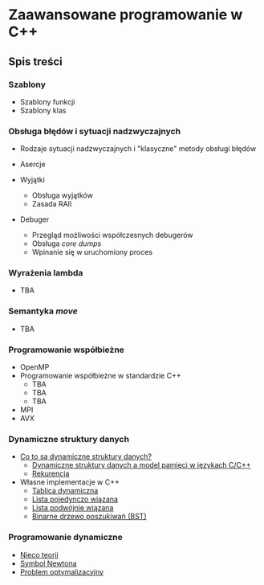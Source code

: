# Zaawansowane programowanie w C++

## Spis treści

### Szablony

- Szablony funkcji
- Szablony klas

### Obsługa błędów i sytuacji nadzwyczajnych 

- Rodzaje sytuacji nadzwyczajnych i "klasyczne" metody obsługi błędów  
- Asercje
- Wyjątki
  - Obsługa wyjątków
  - Zasada RAII

- Debuger
  - Przegląd możliwości współczesnych debugerów
  - Obsługa *core dumps*
  - Wpinanie się w uruchomiony proces


### Wyrażenia lambda

- TBA

### Semantyka *move*

- TBA

### Programowanie współbieżne

- OpenMP
- Programowanie współbieżne w standardzie C++
  - TBA
  - TBA
  - TBA
- MPI
- AVX

### Dynamiczne struktury danych

- [Co to są dynamiczne struktury danych?](./z01-co-to-sa-dynamiczne-struktury-danych.md)
  - [Dynamiczne struktury danych a model pamięci w językach C/C++](./z01-dyn-struct-model-pamieci.md)
  - [Rekurencja](./z01-rekurencja.md)
- Własne implementacje w C++
  - [Tablica dynamiczna](../z01-tablica-dynamiczna.md)
  - [Lista pojedynczo wiązana](./z01-dynamiczna-lista-pojedynczo-wiazana.md)
  - [Lista podwójnie wiązana](./z01-dynamiczna-lista-podwojnie-wiazana.md)
  - [Binarne drzewo poszukiwań (BST)](./z01-bst.md)

### Programowanie dynamiczne

- [Nieco teorii](z02-prog-dyn-intro.md)
- [Symbol Newtona](./z02-prog-dyn-newton.md)
- [Problem optymalizacyjny](z02-problem-optymalizacyjny.md)
